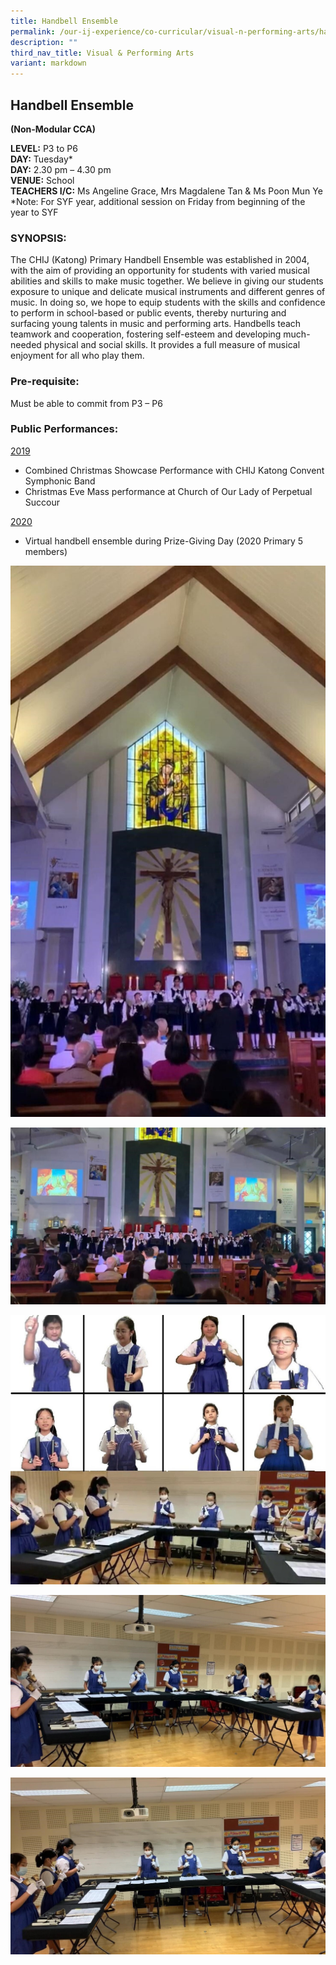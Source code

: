 ```yaml
---
title: Handbell Ensemble
permalink: /our-ij-experience/co-curricular/visual-n-performing-arts/handbell-ensemble/
description: ""
third_nav_title: Visual & Performing Arts
variant: markdown
---
```

## Handbell Ensemble

**(Non-Modular CCA)**

  

**LEVEL:**&nbsp;P3 to P6<br>
**DAY:**&nbsp;Tuesday*<br>
**DAY:**&nbsp;2.30 pm – 4.30 pm<br>
**VENUE:**&nbsp;School<br>
**TEACHERS I/C:**&nbsp;Ms Angeline Grace, Mrs Magdalene Tan &amp; Ms Poon Mun Ye<br>
*Note: For SYF year, additional session on Friday from beginning of the year to SYF 

 

### SYNOPSIS:


The CHIJ (Katong) Primary Handbell Ensemble was established in 2004, with the aim of providing an opportunity for students with varied musical abilities and skills to make music together. We believe in giving our students exposure to unique and delicate musical instruments and different genres of music. In doing so, we hope to equip students with the skills and confidence to perform in school-based or public events, thereby nurturing and surfacing young talents in music and performing arts. Handbells teach teamwork and cooperation, fostering self-esteem and developing much-needed physical and social skills. It provides a full measure of musical enjoyment for all who play them.

### Pre-requisite:


Must be able to commit from P3 – P6

### Public Performances:


<u>2019</u>

*   Combined Christmas Showcase Performance with CHIJ Katong Convent Symphonic Band
*   Christmas Eve Mass performance at Church of Our Lady of Perpetual Succour

  

<u>2020</u>

*   Virtual handbell ensemble during Prize-Giving Day (2020 Primary 5 members)

![](/images/Co%20Curricular/Handbell%20Ensemble_1.jpg)

![](/images/Co%20Curricular/Handbell%20Ensemble_2.jpg)


![](/images/Co%20Curricular/Handbell%20Ensemble_3.jpg)


![](/images/Co%20Curricular/Handbell%20Ensemble_4.jpg)


![](/images/Co%20Curricular/Handbell%20Ensemble_5.jpg)